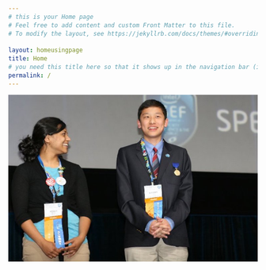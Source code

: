 ```yaml
---
# this is your Home page
# Feel free to add content and custom Front Matter to this file.
# To modify the layout, see https://jekyllrb.com/docs/themes/#overriding-theme-defaults

layout: homeusingpage
title: Home
# you need this title here so that it shows up in the navigation bar (in header_pages in config.yml)
permalink: /
---
```





<style>
.responsivevertical {
  max-height: 100%;
  width: auto;
  vertical-align: middle;
}
</style>




<img src="/assets/HomePhoto.jpg" class="responsivevertical">















<!--
![HomePhoto](/assets/HomePhoto.jpg){:class="img-responsive"}
-->
